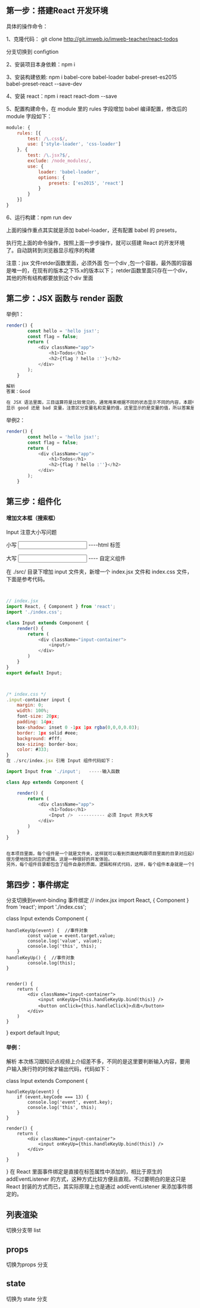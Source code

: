 ## 第一步：搭建React 开发环境
具体的操作命令：

1、克隆代码： git clone http://git.imweb.io/imweb-teacher/react-todos

分支切换到 configtion

2、安装项目本身依赖：npm i

3、安装构建依赖: npm i babel-core babel-loader babel-preset-es2015 babel-preset-react --save-dev

4、安装 react：npm i react react-dom --save

5、配置构建命令，在 module 里的 rules 字段增加 babel 编译配置，修改后的 module 字段如下：
```js
module: {
    rules: [{
        test: /\.css$/,
        use: ['style-loader', 'css-loader']
    }, {
        test: /\.jsx?$/,
        exclude: /node_modules/,
        use: {
            loader: 'babel-loader',
            options: {
                presets: ['es2015', 'react']
            }
        }
    }]
}
```
6、运行构建：npm run dev

上面的操作重点其实就是添加 babel-loader，还有配置 babel 的 presets，

执行完上面的命令操作，按照上面一步步操作，就可以搭建 React 的开发环境了。自动跳转到浏览器显示程序的构建

注意：jsx 文件retder函数里面，必须外面 包一个div ,包一个容器，最外围的容器是唯一的，在现有的版本之下15.x的版本以下；
retder函数里面只存在一个div，其他的所有结构都要放到这个div 里面

## 第二步：JSX 函数与 render 函数

举例1：
```js
render() {
		const hello = 'hello jsx!';
		const flag = false;
		return (
			<div className="app">
				<h1>Todos</h1>
				<h2>{flag ? hello :''}</h2>
			</div>
		);
	}

解析
答案：Good

在 JSX 语法里面，三目运算符是比较常见的，通常用来根据不同的状态显示不同的内容，本题中就是根据 isGood 变量的值决定
显示 good 还是 bad 变量，注意区分变量名和变量的值，这里显示的是变量的值，所以答案是 Good。
```
举例2：
```js
render() {
		const hello = 'hello jsx!';
		const flag = false;
		return (
			<div className="app">
				<h1>Todos</h1>
				<h2>{flag ? hello :''}</h2>
			</div>
		);
	}

```
## 第三步：组件化

#### 增加文本框（搜索框）
 Input  注意大小写问题
 
 小写 <input /> ----html 标签
 
 大写 <Input /> ---- 自定义组件
 
 在 ./src/ 目录下增加 input 文件夹，新增一个 index.jsx 文件和 index.css 文件，下面是参考代码。
```js


// index.jsx
import React, { Component } from 'react';
import './index.css';

class Input extends Component {
    render() {
        return (
            <div className="input-container">
                <input/>
            </div>
        )
    }
}
export default Input;



/* index.css */
.input-container input {
    margin: 0;
    width: 100%;
    font-size: 20px;
    padding: 14px;
    box-shadow: inset 0 -1px 1px rgba(0,0,0,0.03);
    border: 1px solid #eee;
    background: #fff;
    box-sizing: border-box;
    color: #333;
}
在 ./src/index.jsx 引用 Input 组件代码如下：

import Input from './input';   -----输入函数

class App extends Component {

    render() {
        return (
            <div className="app">
                <h1>Todos</h1>
                <Input />  ---------- 必须 Input 开头大写
            </div>
        )
    }
}


在本项目里面，每个组件是一个就是文件夹，这样就可以看到页面结构跟项目里面的目录对应起来，这样我们开发或者维护的时候就可以
很方便地找到对应的逻辑，这是一种很好的开发体验。
另外，每个组件目录都包含了组件自身的界面，逻辑和样式代码，这样，每个组件本身就是一个独立的整体，要复用起来也很方便。

```

## 第四步：事件绑定
分支切换到event-binding
事件绑定
// index.jsx
import React, { Component } from 'react';
import './index.css';

class Input extends Component {

    handleKeyUp(event) {  //事件对象
            const value = event.target.value;
            console.log('value', value);
            console.log('this', this);
        }
    handleKeyUp() {  //事件对象
            console.log(this);
    }


    render() {
        return (
            <div className="input-container">
                <input onKeyUp={this.handleKeyUp.bind(this)} />
                <button onClick={this.handleClick}>点击</button>
            </div>
        )
    }
}
export default Input;

#### 举例：
解析
本次练习跟知识点视频上介绍差不多，不同的是这里要判断输入内容，要用户输入换行符的时候才输出代码，代码如下：

class Input extends Component {

    handleKeyUp(event) {
        if (event.keyCode === 13) {
            console.log('event', event.key);
            console.log('this', this);
        }
    }

    render() {
        return (
            <div className="input-container">
                <input onKeyUp={this.handleKeyUp.bind(this)} />
            </div>
        )
    }
}
在 React 里面事件绑定是直接在标签属性中添加的，相比于原生的 addEventListener 的方式，这种方式比较方便且直观。不过要明白的是这只是 React 封装的方式而已，其实际原理上也是通过 addEventListener 来添加事件绑定的。


## 列表渲染
切换分支带 list



## props
切换为props 分支



## state
切换为 state 分支


























